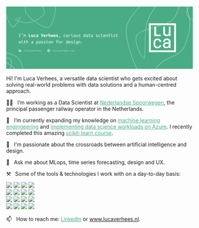 
[![Social banner for lucavh](./assets/social-banner.png)](https://www.lucaverhees.nl)

Hi! I'm Luca Verhees, a versatile data scientist who gets excited about solving real-world problems with data solutions and a human-centred approach.

👩‍💻 &nbsp;&nbsp;I’m working as a Data Scientist at <a href="https://www.ns.nl/" style="color:#49AC84;">Nederlandse Spoorwegen</a>, the principal passenger railway operator in the Netherlands.

🌱 &nbsp;&nbsp;I’m currently expanding my knowledge on <a href="http://mlebook.com/" style="color:#49AC84;">machine learning engingeering</a> and <a href="https://github.com/lucavh/my-notes/blob/main/azure/DP-100-azure-data-scientist-associate.md" style="color:#49AC84;">implementing data science workloads on Azure</a>. I recently completed this amazing <a href="https://github.com/lucavh/scikit-learn-mooc" style="color:#49AC84;">scikit-learn course</a>.

💫 &nbsp;&nbsp;I'm passionate about the crossroads between artificial intelligence and design.

💬 &nbsp;&nbsp;Ask me about MLops, time series forecasting, design and UX.

⚒️ &nbsp;&nbsp;Some of the tools & technologies I work with on a day-to-day basis:

![](https://img.shields.io/badge/-Apple-informational?style=flat&logo=apple&logoColor=white&color=49AC84)
![](https://img.shields.io/badge/-Azure-informational?style=flat&logo=microsoftazure&logoColor=white&color=49AC84)
![](https://img.shields.io/badge/-CSS-informational?style=flat&logo=css3&logoColor=white&color=49AC84)
![](https://img.shields.io/badge/-Databricks-informational?style=flat&logo=databricks&logoColor=white&color=49AC84) <br/>
![](https://img.shields.io/badge/-Docker-informational?style=flat&logo=docker&logoColor=white&color=49AC84)
![](https://img.shields.io/badge/-Git-informational?style=flat&logo=git&logoColor=white&color=49AC84)
![](https://img.shields.io/badge/-Grafana-informational?style=flat&logo=grafana&logoColor=white&color=49AC84)
![](https://img.shields.io/badge/-HTML-informational?style=flat&logo=html5&logoColor=white&color=49AC84) <br/>
![](https://img.shields.io/badge/-Javascript-informational?style=flat&logo=javascript&logoColor=white&color=49AC84)
![](https://img.shields.io/badge/-SQL-informational?style=flat&logo=postgresql&logoColor=white&color=49AC84)
![](https://img.shields.io/badge/-Pandas-informational?style=flat&logo=pandas&logoColor=white&color=49AC84)
![](https://img.shields.io/badge/-Python-informational?style=flat&logo=python&logoColor=white&color=49AC84) <br/>
![](https://img.shields.io/badge/-R-informational?style=flat&logo=r&logoColor=white&color=49AC84)
![](https://img.shields.io/badge/-scikit--learn-informational?style=flat&logo=scikit-learn&logoColor=white&color=49AC84)
![](https://img.shields.io/badge/-Sketch-informational?style=flat&logo=sketch&logoColor=white&color=49AC84)
![](https://img.shields.io/badge/-Spark-informational?style=flat&logo=apachespark&logoColor=white&color=49AC84)

📫 &nbsp;&nbsp;How to reach me: <a href="https://www.linkedin.com/in/lucaverhees/" style="color:#49AC84;">LinkedIn</a> or <a href="https://www.lucaverhees.nl" style="color:#49AC84;">www.lucaverhees.nl</a>.
